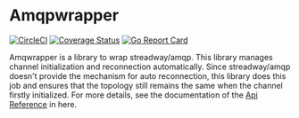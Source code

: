 # Amqpwrapper
[![CircleCI](https://circleci.com/gh/fairyhunter13/amqpwrapper/tree/master.svg?style=svg)](https://circleci.com/gh/fairyhunter13/amqpwrapper/tree/master)
[![Coverage Status](https://coveralls.io/repos/github/fairyhunter13/amqpwrapper/badge.svg?branch=master)](https://coveralls.io/github/fairyhunter13/amqpwrapper?branch=master)
[![Go Report Card](https://goreportcard.com/badge/github.com/fairyhunter13/amqpwrapper)](https://goreportcard.com/report/github.com/fairyhunter13/amqpwrapper)

Amqwrapper is a library to wrap streadway/amqp. 
This library manages channel initialization and reconnection automatically. 
Since streadway/amqp doesn't provide the mechanism for auto reconnection, this library does this job and ensures that the topology still remains the same when the channel firstly initialized.
For more details, see the documentation of the [Api Reference](https://godoc.org/github.com/fairyhunter13/amqpwrapper) in here.

